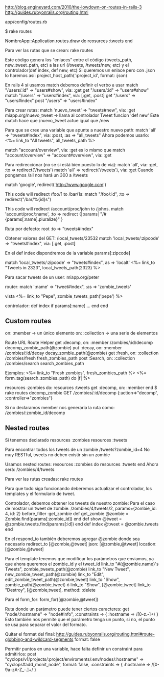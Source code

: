 http://blog.engineyard.com/2010/the-lowdown-on-routes-in-rails-3
http://guides.rubyonrails.org/routing.html

app/config/routes.rb

$ rake routes

NombreApp::Application.routes.draw do
  reosurces :tweets
end

Para ver las rutas que se crean: rake routes

Este código genera los "enlaces" entre el código (tweets_path, new_tweet_path, etc) a las url (/tweets, /tweets/new, etc) y el controlador(def index, def new, etc)
Si queremos un enlace pero con .json lo haremos así: project_host_path(':project_id', format: :json)

En rails 4 si usamos match debemos definir el verbo a usar
match "/users/:id" => "users#show", via: :get
get "/users/:id" => "users#show"
match "/users" => "users#index", via: [:get, :post]
get "/users" => "users#index"
post "/users" => "users#index"


Para crear rutas:
match 'nuevo_tweet' => "tweets#new", via: :get
  miapp.org/nuevo_tweet -> llama al controlador Tweet funcion 'def new'
  Este match hace que /nuevo_tweet actue igual que /new

Para que se cree una variable que apunte a nuestro nuevo path:
match 'all' => "tweets#index", via: :post, :as => "all_tweets"
  Ahora podemos usarlo: <%= link_to "All tweets", all_tweets_path %>

match "account/overview", via: :get
es lo mismo que
match "account/overview" => "account#overview", via: :get


Para redireccionar (no se si está bien puesto lo de via):
match 'all', via: :get, :to => redirect('/tweets')
match 'all' => redirect('/tweets'), via: :get
  Cuando pongamos /all nos hará un 300 a /tweets

match 'google', redirect('http://www.google.com')

This code will redirect /foo/1 to /bar/1s:
match "/foo/:id", :to => redirect("/bar/%{id}s")

This code will redirect /account/proc/john to /johns.
match 'account/proc/:name', :to => redirect {|params| "/#{params[:name].pluralize}" }



Ruta por defecto:
root :to => "tweets#index"


Obtener valores del GET:
/local_tweets/23532
  match 'local_tweets/:zipcode' => "tweets#index", via: [:get, :post]

En el def index dispondremos de la variable params[:zipcode]

match 'local_tweets/:zipcode' => "tweets#index", as => 'localt'
<%= link_to "Tweets in 2323", local_tweets_path(2323) %>


Para sacar tweets de un user: miapp.org/peter

router:
  match ':name' => "tweet#index", :as => 'zombie_tweets'

vista
  <%= link_to "Pepe", zombie_tweets_path('pepe') %>

controlador:
  def index
    if params[:name]
    ...
  end
end


## Custom routes ##
on: :member -> un único elemento
on: :collection -> una serie de elementos

Route				URL			Route Helper
get :decomp, on: :member	/zombies/:id/decomp	decomp_zombie_path(@zombie)
put :decay, on: :member		/zombies/:id/decay	decay_zombie_path(@zombie)
get :fresh, on: :collection	/zombies/fresh		fresh_zombies_path
post :Search, on: :collection	/zombies/search		search_zombies_path

Ejemplos:
<%= link_to "Fresh zombies", fresh_zombies_path %>
<%= form_tag(search_zombies_path) do |f| %>

resources :zombies do:
  resources :tweets
  get :decomp, on: :member
end
$ rake routes
decomp_zombie GET /zombies/:id/decomp {:action=>"decomp", :controller=>"zombies"}

Si no declaramos member nos generaría la ruta como: /zombies/:zombie_id/decomp


## Nested routes ##
Si tenemos declarado
resources :zombies
resources :tweets

Para encontrar todos los tweets de un zombie
/tweets?zombie_id=4
  No muy RESTful, tweets no deben existir sin un zombie

Usamos nested routes:
resources :zombies do
  resources :tweets
end
Ahora será: /zombies/4/tweets

Para ver las rutas creadas:
rake routes

Para que todo siga funcionando deberemos actualizar el controlador, los templates y el formulario de tweet.

Controlador, debemos obtener los tweets de nuestro zombie:
Para el caso de mostrar un tweet de zombie: /zombies/4/tweets/2, params={zombie_id: 4, id: 2}
  before_filter :get_zombie
  def get_zombie
    @zombie = Zombie.find(params[:zombie_id])
  end
  def show
    @tweet = @zombie.tweets.find(params[:id])
  end
  def index
    @tweet = @zombie.tweets
  end

En el respond_to también deberemos agregar @zombie donde sea necesario
redirect_to [@zombie,@tweet]
json: [@zombie,@tweet]
location: [@zombie,@tweet]

Para el template tenemos que modificar los parámetros que enviamos, ya que ahora queremos el zombie_id y el tweet_id
link_to "#{@zombie.name}'s Tweets", zombie_tweets_path(@zombie)
link_to "New Tweet", new_zombie_tweet_path(@zombie)
link_to "Edit", edit_zombie_tweet_path(@zombie,tweet)
link_to "Show", zombie_path(@zombie,tweet)  ó  link_to "Show", [@zombie,tweet] 
link_to "Destroy", [@zombie,tweet], method: :delete

Para el form_for:
form_for([@zombie,@tweet])


Ruta donde un parámetro puede tener ciertos caracteres:
  get "node/:hostname" => "node#info", :constraints  => { :hostname => /[0-z\.-]+/ }
Esto también nos permite que el parámetro tenga un punto, si no, el punto se usa para separar el valor del formato.


Quitar el format del final:
http://guides.rubyonrails.org/routing.html#route-globbing-and-wildcard-segments
format: false

Permitir puntos en una variable, hace falta definir un constraint para admitirlos:
post "cyclops/v1/projects/:project/enviroments/:env/nodes/:hostname" => "cyclops#add_monit_node", format: false, :constraints  => { :hostname => /[0-9a-zA-Z_\-\.]+/ }

